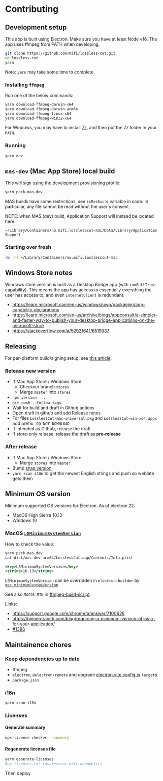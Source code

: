 # Contributing

## Development setup

This app is built using Electron.
Make sure you have at least Node v16. The app uses ffmpeg from PATH when developing.

```bash
git clone https://github.com/mifi/lossless-cut.git
cd lossless-cut
yarn
```

Note: `yarn` may take some time to complete.

### Installing `ffmpeg`

Run one of the below commands:
```bash
yarn download-ffmpeg-darwin-x64
yarn download-ffmpeg-darwin-arm64
yarn download-ffmpeg-linux-x64
yarn download-ffmpeg-win32-x64
```

For Windows, you may have to install [7z](https://www.7-zip.org/download.html), and then put the 7z folder in your `PATH`.

### Running

```bash
yarn dev
```

## `mas-dev` (Mac App Store) local build

This will sign using the development provisioning profile:

```bash
yarn pack-mas-dev
```

MAS builds have some restrictions, see `isMasBuild` variable in code. In particular, any file cannot be read without the user's consent.

NOTE: when MAS (dev) build, Application Support will instead be located here:
```
~/Library/Containers/no.mifi.losslesscut-mac/Data/Library/Application Support
```

### Starting over fresh

```bash
rm -rf ~/Library/Containers/no.mifi.losslesscut-mac
```

## Windows Store notes

Windows store version is built as a Desktop Bridge app (with `runFullTrust` capability). This means the app has access to essentially everything the user has access to, and even `internetClient` is redundant.

- https://learn.microsoft.com/en-us/windows/uwp/packaging/app-capability-declarations
- https://learn.microsoft.com/en-us/archive/blogs/appconsult/a-simpler-and-faster-way-to-publish-your-desktop-bridge-applications-on-the-microsoft-store
- https://stackoverflow.com/a/52921641/6519037

## Releasing

For per-platform build/signing setup, see [this article](https://mifi.no/blog/automated-electron-build-with-release-to-mac-app-store-microsoft-store-snapcraft/).

### Release new version

- If Mac App Store / Windows Store
  - Checkout branch `stores`
  - Merge `master` into `stores`
- `npm version ...`
- `git push --follow-tags`
- Wait for build and draft in Github actions
- Open draft in github and add Release notes
- For files `LosslessCut-mac-universal.pkg` and `LosslessCut-win-x64.appx` add prefix `-DO-NOT-DOWNLOAD`
- If intended as Github, release the draft
- If store-only release, release the draft as **pre-release**

### After release

- If Mac App Store / Windows Store
  - Merge `stores` into `master`
- Bump [snap version](https://snapcraft.io/losslesscut/listing)
- `yarn scan-i18n` to get the newest English strings and push so weblate gets them

## Minimum OS version

Minimum supported OS versions for Electron. As of electron 22:

- MacOS High Sierra 10.13
- Windows 10

### MacOS [`LSMinimumSystemVersion`](https://developer.apple.com/documentation/bundleresources/information_property_list/lsminimumsystemversion)

How to check the value:

```bash
yarn pack-mas-dev
cat dist/mas-dev-arm64/LosslessCut.app/Contents/Info.plist
```

```xml
<key>LSMinimumSystemVersion</key>
<string>10.13</string>
```

`LSMinimumSystemVersion` can be overridden in `electron-builder` by [`mac.minimumSystemVersion`](https://www.electron.build/configuration/mac.html)

See also `MACOS_MIN` in [ffmpeg-build-script](https://github.com/mifi/ffmpeg-build-script/blob/master/build-ffmpeg).

Links:
- https://support.google.com/chrome/a/answer/7100626
- https://bignerdranch.com/blog/requiring-a-minimum-version-of-os-x-for-your-application/
- [#1386](https://github.com/mifi/lossless-cut/issues/1386)

## Maintainence chores

### Keep dependencies up to date
- ffmpeg
- `electron`, `@electron/remote` and upgrade [electron.vite.config.ts](./electron.vite.config.ts) `target`s.
- `package.json`

### i18n
```bash
yarn scan-i18n
```

### Licenses

#### Generate summary

```bash
npx license-checker --summary
```

#### Regenerate licenses file

```bash
yarn generate-licenses
#cp licenses.txt losslesscut.mifi.no/public/
```
Then deploy.
